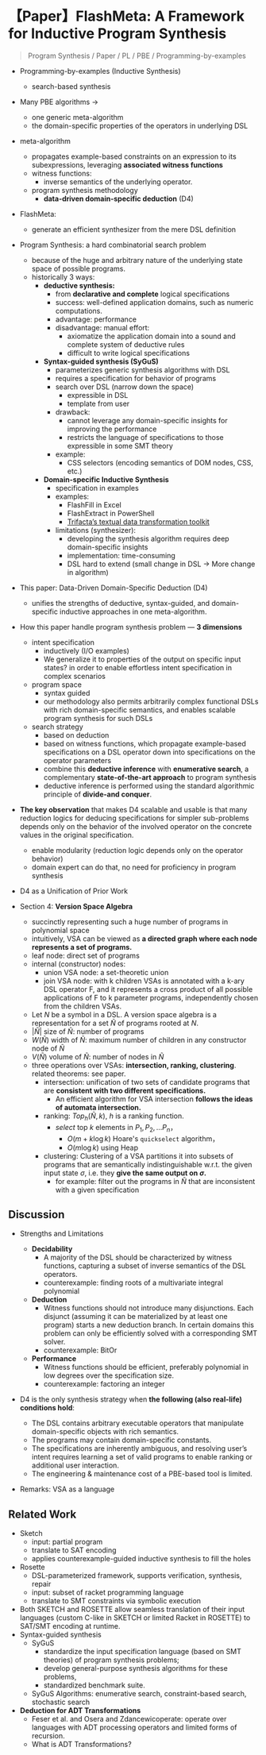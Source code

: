 # 【Paper】FlashMeta: A Framework for Inductive Program Synthesis

> Program Synthesis / Paper / PL / PBE / Programming-by-examples

- Programming-by-examples (Inductive Synthesis)
  - search-based synthesis
- Many PBE algorithms -> 
  - one generic meta-algorithm
  - the domain-specific properties of the operators in underlying DSL
- meta-algorithm 
  - propagates example-based constraints on an expression to its subexpressions, leveraging **associated witness functions**
  - witness functions:
    - inverse semantics of the underlying operator.
  - program synthesis methodology
    - **data-driven domain-specific deduction** (D4)
- FlashMeta:
  - generate an efficient synthesizer from the mere DSL definition
- Program Synthesis: a hard combinatorial search problem
  - because of the huge and arbitrary nature of the underlying state space of possible programs.
  - historically 3 ways:
    - **deductive synthesis:**
      - from **declarative and complete** logical specifications
      - success: well-defined application domains, such as numeric computations.
      - advantage: performance
      - disadvantage: manual effort:
        - axiomatize the application domain into a sound and complete system of deductive rules
        - difficult to write logical specifications
    - **Syntax-guided synthesis (SyGuS)**
      - parameterizes generic synthesis algorithms with DSL
      - requires a specification for behavior of programs
      - search over DSL (narrow down the space)
        - expressible in DSL
        - template from user
      - drawback:
        - cannot leverage any domain-specific insights for improving the performance
        - restricts the language of specifications to those expressible in some SMT theory
      - example:
        - CSS selectors (encoding semantics of DOM nodes, CSS, etc.)
    - **Domain-specific Inductive Synthesis**
      - specification in examples
      - examples:
        - FlashFill in Excel
        - FlashExtract in PowerShell
        - [Trifacta’s textual data transformation toolkit](http://www.trifacta.com/)
      - limitations (synthesizer):
        - developing the synthesis algorithm requires deep domain-specific insights
        - implementation: time-consuming
        - DSL hard to extend (small change in DSL -> More change in algorithm)
- This paper: Data-Driven Domain-Specific Deduction (D4)
  - unifies the strengths of deductive, syntax-guided, and domain-specific inductive approaches in one meta-algorithm.
- How this paper handle program synthesis problem — **3 dimensions**
  - intent specification
    - inductively (I/O examples)
    - We generalize it to properties of the output on specific input states? in order to enable effortless intent specification in complex scenarios
  - program space
    - syntax guided
    - our methodology also permits arbitrarily complex functional DSLs with rich domain-specific semantics, and enables scalable program synthesis for such DSLs
  - search strategy
    - based on deduction
    - based on witness functions, which propagate example-based specifications on a DSL operator down into specifications on the operator parameters
    - combine this **deductive inference** with **enumerative search**, a complementary **state-of-the-art approach** to program synthesis
    - deductive inference is performed using the standard algorithmic principle of **divide-and conquer**.
- **The key observation** that makes D4 scalable and usable is that many reduction logics for deducing specifications for simpler sub-problems depends only on the behavior of the involved operator on the concrete values in the original specification.
  - enable modularity (reduction logic depends only on the operator behavior)
  - domain expert can do that, no need for proficiency in program synthesis

- D4 as a Unification of Prior Work

- Section 4: **Version Space Algebra**
  - succinctly representing such a huge number of programs in polynomial space
  - intuitively, VSA can be viewed as **a directed graph where each node represents a set of programs.**
  - leaf node: direct set of programs
  - internal (constructor) nodes:
    - union VSA node: a set-theoretic union
    - join VSA node: with k children VSAs is annotated with a k-ary DSL operator F, and it represents a
      cross product of all possible applications of F to k parameter programs, independently chosen from the children VSAs.
  - Let $N$ be a symbol in a DSL. A version space algebra is a representation for a set $\tilde{N}$ of programs rooted at $N$.
  - $|\tilde{N}|$ size of $\tilde{N}$: number of programs
  - $W(\tilde{N})$ width of $\tilde{N}$: maximum number of children in any constructor node of $\tilde{N}$
  - $V(\tilde{N})$ volume of $\tilde{N}$: number of nodes in $\tilde{N}$
  - three operations over VSAs: **intersection, ranking, clustering**. related theorems: see paper.
    - intersection: unification of two sets of candidate programs that are **consistent with two different specifications.**
      - An efficient algorithm for VSA intersection **follows the ideas of automata intersection.**
    - ranking: $Top_h(\tilde{N},k)$, $h$ is a ranking function. 
      - $select$ top $k$ elements in $P_1, P_2, ...P_n$，
        - $O(m+k \log k)$ Hoare's `quickselect` algorithm，
        - $O(m\log k)$ using Heap
    - clustering: Clustering of a VSA partitions it into subsets of programs that are semantically indistinguishable w.r.t. the given input state $\sigma$, i.e. they **give the same output on $\sigma$​.**
      - for example: filter out the programs in $\tilde{N}$ that are inconsistent with a given specification

## Discussion

- Strengths and Limitations
  - **Decidability**
    -  A majority of the DSL should be characterized by witness functions, capturing a subset of inverse semantics of the DSL operators.
    - counterexample: finding roots of a multivariate integral polynomial
  - **Deduction**
    - Witness functions should not introduce many disjunctions. Each disjunct (assuming it can be materialized by at least one program) starts a new deduction branch. In certain domains this problem can only be efficiently solved with a corresponding SMT solver.
    - counterexample: BitOr
  - **Performance**
    - Witness functions should be efficient, preferably polynomial in low degrees over the specification size.
    - counterexample: factoring an integer

- D4 is the only synthesis strategy when **the following (also real-life) conditions hold**:
  - The DSL contains arbitrary executable operators that manipulate domain-specific objects with rich semantics.
  - The programs may contain domain-specific constants.
  - The specifications are inherently ambiguous, and resolving user’s intent requires learning a set of valid programs to enable ranking or additional user interaction.
  - The engineering & maintenance cost of a PBE-based tool is limited.
- Remarks: VSA as a language

## Related Work

- Sketch
  - input: partial program
  - translate to SAT encoding
  - applies counterexample-guided inductive synthesis to fill the holes
- Rosette
  - DSL-parameterized framework, supports verification, synthesis, repair
  - input: subset of racket programming language
  - translate to SMT constraints via symbolic execution
- Both SKETCH and ROSETTE allow seamless translation of their input languages (custom C-like in SKETCH or limited Racket in ROSETTE) to SAT/SMT encoding at runtime.
- Syntax-guided synthesis
  - SyGuS
    - standardize the input specification language (based on SMT theories) of program synthesis problems;
    - develop general-purpose synthesis algorithms for these problems, 
    - standardized benchmark suite.
  - SyGuS Algorithms: enumerative search, constraint-based search, stochastic search
- **Deduction for ADT Transformations**
  - Feser et al. and Osera and Zdancewicoperate: operate over languages with ADT processing operators and limited forms of recursion.
  - What is ADT Transformations?